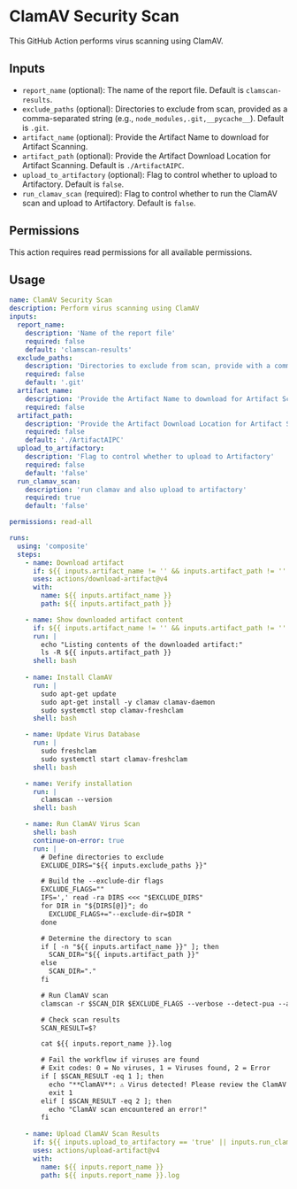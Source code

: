 # ClamAV Security Scan

This GitHub Action performs virus scanning using ClamAV.

## Inputs

- `report_name` (optional): The name of the report file. Default is `clamscan-results`.
- `exclude_paths` (optional): Directories to exclude from scan, provided as a comma-separated string (e.g., `node_modules,.git,__pycache__`). Default is `.git`.
- `artifact_name` (optional): Provide the Artifact Name to download for Artifact Scanning.
- `artifact_path` (optional): Provide the Artifact Download Location for Artifact Scanning. Default is `./ArtifactAIPC`.
- `upload_to_artifactory` (optional): Flag to control whether to upload to Artifactory. Default is `false`.
- `run_clamav_scan` (required): Flag to control whether to run the ClamAV scan and upload to Artifactory. Default is `false`.

## Permissions

This action requires read permissions for all available permissions.

## Usage

```yaml
name: ClamAV Security Scan
description: Perform virus scanning using ClamAV
inputs:
  report_name:
    description: 'Name of the report file'
    required: false
    default: 'clamscan-results'
  exclude_paths:
    description: 'Directories to exclude from scan, provide with a comma separated string. i.e. node_modules,.git,__pycache__'
    required: false
    default: '.git'
  artifact_name:
    description: 'Provide the Artifact Name to download for Artifact Scanning'
    required: false
  artifact_path:
    description: 'Provide the Artifact Download Location for Artifact Scanning'
    required: false
    default: './ArtifactAIPC'
  upload_to_artifactory:
    description: 'Flag to control whether to upload to Artifactory'
    required: false
    default: 'false'
  run_clamav_scan:
    description: 'run clamav and also upload to artifactory'
    required: true
    default: 'false'

permissions: read-all

runs:
  using: 'composite'
  steps: 
    - name: Download artifact
      if: ${{ inputs.artifact_name != '' && inputs.artifact_path != '' && inputs.upload_to_artifactory == 'true' }}
      uses: actions/download-artifact@v4
      with:
        name: ${{ inputs.artifact_name }}
        path: ${{ inputs.artifact_path }}

    - name: Show downloaded artifact content
      if: ${{ inputs.artifact_name != '' && inputs.artifact_path != '' && inputs.upload_to_artifactory == 'true' }}
      run: |
        echo "Listing contents of the downloaded artifact:"
        ls -R ${{ inputs.artifact_path }}
      shell: bash
      
    - name: Install ClamAV
      run: |
        sudo apt-get update
        sudo apt-get install -y clamav clamav-daemon
        sudo systemctl stop clamav-freshclam
      shell: bash

    - name: Update Virus Database
      run: |
        sudo freshclam
        sudo systemctl start clamav-freshclam
      shell: bash

    - name: Verify installation
      run: |
        clamscan --version
      shell: bash

    - name: Run ClamAV Virus Scan
      shell: bash
      continue-on-error: true
      run: |
        # Define directories to exclude
        EXCLUDE_DIRS="${{ inputs.exclude_paths }}"

        # Build the --exclude-dir flags
        EXCLUDE_FLAGS=""
        IFS=',' read -ra DIRS <<< "$EXCLUDE_DIRS"
        for DIR in "${DIRS[@]}"; do
          EXCLUDE_FLAGS+="--exclude-dir=$DIR "
        done

        # Determine the directory to scan
        if [ -n "${{ inputs.artifact_name }}" ]; then
          SCAN_DIR="${{ inputs.artifact_path }}"
        else
          SCAN_DIR="."
        fi

        # Run ClamAV scan
        clamscan -r $SCAN_DIR $EXCLUDE_FLAGS --verbose --detect-pua --alert-broken --log=${{ inputs.report_name }}.log

        # Check scan results
        SCAN_RESULT=$?

        cat ${{ inputs.report_name }}.log

        # Fail the workflow if viruses are found
        # Exit codes: 0 = No viruses, 1 = Viruses found, 2 = Error
        if [ $SCAN_RESULT -eq 1 ]; then
          echo "**ClamAV**: ⚠️ Virus detected! Please review the ClamAV scan reports."
          exit 1
        elif [ $SCAN_RESULT -eq 2 ]; then
          echo "ClamAV scan encountered an error!"
        fi
        
    - name: Upload ClamAV Scan Results
      if: ${{ inputs.upload_to_artifactory == 'true' || inputs.run_clamav_scan == 'true'}}
      uses: actions/upload-artifact@v4
      with:
        name: ${{ inputs.report_name }}
        path: ${{ inputs.report_name }}.log